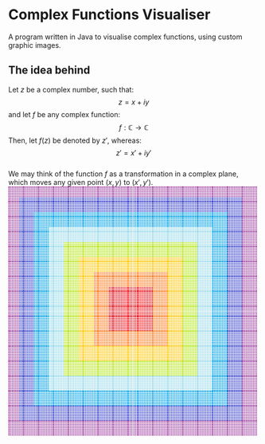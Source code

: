 # Complex Functions Visualiser
A program written in Java to visualise complex functions, using custom graphic images. 

## The idea behind
Let $z$ be a complex number, such that:
$$z = x + iy$$
and let $f$ be any complex function:
$$f: \mathbb{C} \rightarrow \mathbb{C}$$
Then, let $f(z)$ be denoted by $z'$, whereas:
$$z' = x' + iy'$$
<br>
We may think of the function $f$ as a transformation in a complex plane, which moves any given point $(x,y)$ to $(x',y')$.
![Pointstransformation](PNG/Output1.png)
